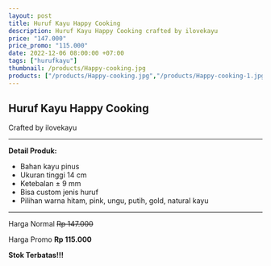 ```yaml
---
layout: post
title: Huruf Kayu Happy Cooking
description: Huruf Kayu Happy Cooking crafted by ilovekayu
price: "147.000"
price_promo: "115.000"
date: 2022-12-06 08:00:00 +07:00
tags: ["hurufkayu"]
thumbnail: /products/Happy-cooking.jpg
products: ["/products/Happy-cooking.jpg","/products/Happy-cooking-1.jpg","/products/Happy-cooking-2.jpg"]
---
```


## Huruf Kayu Happy Cooking ##

Crafted by ilovekayu

---

**Detail Produk:**

* Bahan kayu pinus
* Ukuran tinggi 14 cm
* Ketebalan ± 9 mm
* Bisa custom jenis huruf
* Pilihan warna hitam, pink, ungu, putih, gold, natural kayu 

---

Harga Normal ~~Rp 147.000~~

Harga Promo **Rp 115.000**

**Stok Terbatas!!!**
